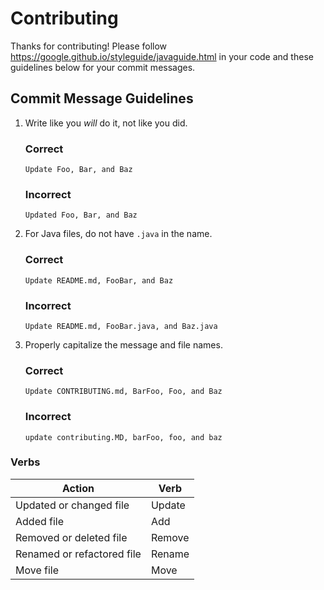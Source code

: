 # Contributing
Thanks for contributing! Please follow https://google.github.io/styleguide/javaguide.html in your 
code and these guidelines below for your commit messages.

## Commit Message Guidelines
1. Write like you *will* do it, not like you did.
   ### Correct
   ```
   Update Foo, Bar, and Baz
   ```
   
   ### Incorrect
   ```
   Updated Foo, Bar, and Baz
   ```
   
2. For Java files, do not have `.java` in the name.
   ### Correct
   ```
   Update README.md, FooBar, and Baz
   ```
      
   ### Incorrect
   ```
   Update README.md, FooBar.java, and Baz.java
   ```

3. Properly capitalize the message and file names.
   ### Correct
   ```
   Update CONTRIBUTING.md, BarFoo, Foo, and Baz
   ```
      
   ### Incorrect
   ```
   update contributing.MD, barFoo, foo, and baz
   ```
   
### Verbs
| Action                     | Verb   |
|----------------------------|--------|
| Updated or changed file    | Update |
| Added file                 | Add    |
| Removed or deleted file    | Remove |
| Renamed or refactored file | Rename |
| Move file                  | Move   |


